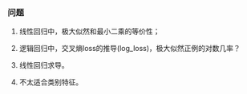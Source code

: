 ### 问题

1. 线性回归中，极大似然和最小二乘的等价性；

2. 逻辑回归中，交叉熵loss的推导(log_loss)，极大似然正例的对数几率？

3. 线性回归求导。

4. 不太适合类别特征。

